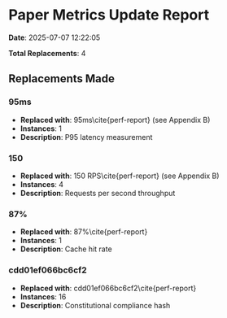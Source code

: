 # Paper Metrics Update Report

**Date**: 2025-07-07 12:22:05

**Total Replacements**: 4

## Replacements Made

### 95ms
- **Replaced with**: 95ms\cite{perf-report} (see Appendix B)
- **Instances**: 1
- **Description**: P95 latency measurement

### 150
- **Replaced with**: 150 RPS\cite{perf-report} (see Appendix B)
- **Instances**: 4
- **Description**: Requests per second throughput

### 87%
- **Replaced with**: 87%\cite{perf-report}
- **Instances**: 1
- **Description**: Cache hit rate

### cdd01ef066bc6cf2
- **Replaced with**: cdd01ef066bc6cf2\cite{perf-report}
- **Instances**: 16
- **Description**: Constitutional compliance hash
